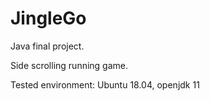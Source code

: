 # JingleGo
Java final project.

Side scrolling running game.

Tested environment: Ubuntu 18.04, openjdk 11

